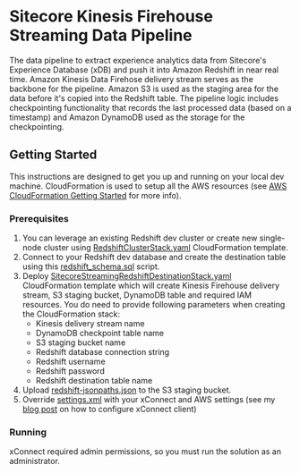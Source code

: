 # Sitecore Kinesis Firehouse Streaming Data Pipeline
 
The data pipeline to extract experience analytics data from Sitecore's Experience Database (xDB) and push it into Amazon Redshift in near real time. Amazon Kinesis Data Firehose delivery stream serves as the backbone for the pipeline. Amazon S3 is used as the staging area for the data before it's copied into the Redshift table. The pipeline logic includes checkpointing functionality that records the last processed data (based on a timestamp) and Amazon DynamoDB used as the storage for the checkpointing.

## Getting Started
This instructions are designed to get you up and running on your local dev machine. CloudFormation is used to setup all the AWS resources (see [AWS CloudFormation Getting Started](https://aws.amazon.com/cloudformation/getting-started/) for more info).

### Prerequisites
1. You can leverage an existing Redshift dev cluster or create new single-node cluster using [RedshiftClusterStack.yaml](aws/cloudformation/RedshiftClusterStack.yaml) CloudFormation template.
2. Connect to your Redshift dev database and create the destination table using this [redshift_schema.sql](aws/redshift/redshift_schema.sql) script.
3. Deploy [SitecoreStreamingRedshiftDestinationStack.yaml](aws/cloudformation/SitecoreStreamingRedshiftDestinationStack.yaml) CloudFormation template which will create Kinesis Firehouse delivery stream, S3 staging bucket, DynamoDB table and required IAM resources. You do need to provide following parameters when creating the CloudFormation stack:
   * Kinesis delivery stream name
   * DynamoDB checkpoint table name
   * S3 staging bucket name
   * Redshift database connection string
   * Redshift username
   * Redshift password
   * Redshift destination table name
4. Upload [redshift-jsonpaths.json](aws/redshift/redshift-jsonpaths.json) to the S3 staging bucket.
5. Override [settings.xml](src/settings.xml) with your xConnect and AWS settings (see my [blog post](https://xcentium.com/blog/2019/09/10/using-xconnect-client-in-non-sitecore-context) on how to configure xConnect client)

### Running
xConnect required admin permissions, so you must run the solution as an administrator.
